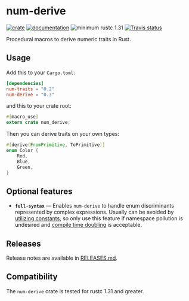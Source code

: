 # num-derive

[![crate](https://img.shields.io/crates/v/num-derive.svg)](https://crates.io/crates/num-derive)
[![documentation](https://docs.rs/num-derive/badge.svg)](https://docs.rs/num-derive)
![minimum rustc 1.31](https://img.shields.io/badge/rustc-1.31+-red.svg)
[![Travis status](https://travis-ci.org/rust-num/num-derive.svg?branch=master)](https://travis-ci.org/rust-num/num-derive)

Procedural macros to derive numeric traits in Rust.

## Usage

Add this to your `Cargo.toml`:

```toml
[dependencies]
num-traits = "0.2"
num-derive = "0.3"
```

and this to your crate root:

```rust
#[macro_use]
extern crate num_derive;
```

Then you can derive traits on your own types:

```rust
#[derive(FromPrimitive, ToPrimitive)]
enum Color {
    Red,
    Blue,
    Green,
}
```

## Optional features

- **`full-syntax`** — Enables `num-derive` to handle enum discriminants
  represented by complex expressions. Usually can be avoided by
  [utilizing constants], so only use this feature if namespace pollution is
  undesired and [compile time doubling] is acceptable.

[utilizing constants]: https://github.com/rust-num/num-derive/pull/3#issuecomment-359044704
[compile time doubling]: https://github.com/rust-num/num-derive/pull/3#issuecomment-359172588

## Releases

Release notes are available in [RELEASES.md](RELEASES.md).

## Compatibility

The `num-derive` crate is tested for rustc 1.31 and greater.
